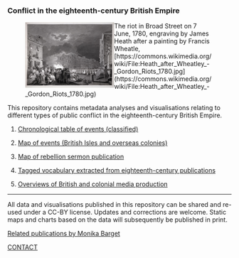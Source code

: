 ### Conflict in the eighteenth-century British Empire


<figure>
    <img src="./assets/GordonRiots.jpg" alt="wikimedia" width="200" align="left" /> 
    <figcaption>The riot in Broad Street on 7 June, 1780, engraving by James Heath after a painting by Francis Wheatle, [https://commons.wikimedia.org/wiki/File:Heath_after_Wheatley_-_Gordon_Riots_1780.jpg](https://commons.wikimedia.org/wiki/File:Heath_after_Wheatley_-_Gordon_Riots_1780.jpg)</figcaption>
</figure>



This repository contains metadata analyses and visualisations relating to different types of public conflict in the eighteenth-century British Empire.

1) [Chronological table of events (classified)](https://monikabarget.github.io/Revolts/event-table.html)

2) [Map of events (British Isles and overseas colonies)](https://monikabarget.github.io/Revolts/event-map.html)

3) [Map of rebellion sermon publication](https://monikabarget.github.io/Revolts/sermons.html)

4) [Tagged vocabulary extracted from eighteenth-century publications](https://monikabarget.github.io/Revolts/vocabulary.html)

5) [Overviews of British and colonial media production](https://monikabarget.github.io/Revolts/overviews.html)

***

All data and visualisations published in this repository can be shared and re-used under a CC-BY license. Updates and corrections are welcome. Static maps and charts based on the data will subsequently be published in print.

[Related publications by Monika Barget](https://monikabarget.github.io/Revolts/publications.html)

[CONTACT](https://monikabarget.github.io/Revolts/contact.html)

